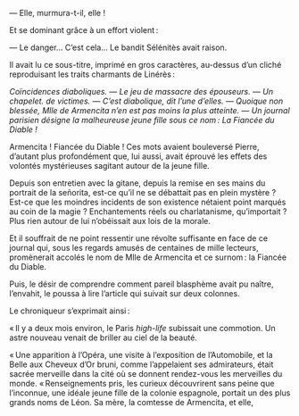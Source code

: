 — Elle, murmura-t-il, elle !

Et se dominant grâce à un effort violent :

— Le danger… C’est cela… Le bandit Sélénitès avait raison.

Il avait lu ce sous-titre, imprimé en gros caractères, au-dessus d’un
cliché reproduisant les traits charmants de Linérès :


_Coïncidences diaboliques. — Le jeu de massacre des épouseurs. —
Un chapelet. de victimes. — C’est diabolique, dit l’une d’elles.
— Quoique non blessée, Mlle de Armencita n’en est
pas moins la plus atteinte. — Un journal
parisien désigne la malheureuse
jeune fille sous ce nom :
La Fiancée du
Diable !_

Armencita ! Fiancée du Diable ! Ces mots avaient bouleversé Pierre,
d’autant plus profondément que, lui aussi, avait éprouvé les effets des
volontés mystérieuses sagitant autour de la jeune fille.

Depuis son entretien avec la gitane, depuis la remise en ses mains du
portrait de la señorita, est-ce qu’il ne se débattait pas en plein mystère ?
Est-ce que les moindres incidents de son existence nétaient point marqués
au coin de la magie ? Enchantements réels ou charlatanisme, qu’importait ?
Plus rien autour de lui n’obéissait aux lois de la morale.

Et il souffrait de ne point ressentir une révolte suffisante en face de ce
journal qui, sous les regards amusés de centaines de mille lecteurs,
promènerait accolés le nom de Mlle de Armencita et ce surnom : la Fiancée du Diable.

Puis, le désir de comprendre comment pareil blasphème avait pu naître,
l’envahit, le poussa à lire l’article qui suivait sur deux colonnes.

Le chroniqueur s’exprimait ainsi :

« Il y a deux mois environ, le Paris _high-life_ subissait une commotion. Un
astre nouveau venait de briller au ciel de la beauté.

« Une apparition à l’Opéra, une visite à l’exposition de l’Automobile, et la
Belle aux Cheveux d’Or bruni, comme l’appelaient ses admirateurs, était
sacrée merveille dans la cité où se donnent rendez-vous les merveilles
du monde.
« Renseignements pris, les curieux découvrirent sans peine que l’inconnue,
une idéale jeune fille de la colonie espagnole, portait un des plus grands noms de Léon. Sa mère, la comtesse de Armencita, et elle,
